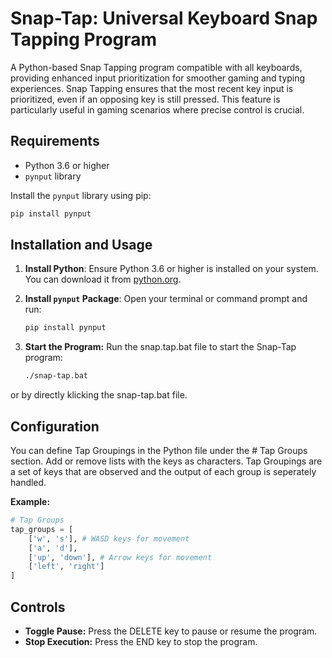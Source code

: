 # Snap-Tap: Universal Keyboard Snap Tapping Program

A Python-based Snap Tapping program compatible with all keyboards, providing enhanced input prioritization for smoother gaming and typing experiences.
Snap Tapping ensures that the most recent key input is prioritized, even if an opposing key is still pressed. This feature is particularly useful in gaming scenarios where precise control is crucial.

## Requirements

- Python 3.6 or higher
- `pynput` library

Install the `pynput` library using pip:

```bash
pip install pynput
```

## Installation and Usage

1. **Install Python**: Ensure Python 3.6 or higher is installed on your system. You can download it from [python.org](https://www.python.org/).

2. **Install `pynput` Package**: Open your terminal or command prompt and run:
   ```bash
   pip install pynput
   ```
3. **Start the Program:** Run the snap.tap.bat file to start the Snap-Tap program:
   ```bash
   ./snap-tap.bat
   ```
  or by directly klicking the snap-tap.bat file.

## Configuration
You can define Tap Groupings in the Python file under the # Tap Groups section. Add or remove lists with the keys as characters. 
Tap Groupings are a set of keys that are observed and the output of each group is seperately handled.

**Example:**

  ```python
  # Tap Groups
  tap_groups = [
      ['w', 's'], # WASD keys for movement
      ['a', 'd'],  
      ['up', 'down'], # Arrow keys for movement
      ['left', 'right']  
  ]
  ```

## Controls

- **Toggle Pause:** Press the DELETE key to pause or resume the program.
- **Stop Execution:** Press the END key to stop the program.
